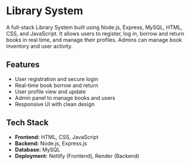 # Library System

A full-stack Library System built using Node.js, Express, MySQL, HTML, CSS, and JavaScript. It allows users to register, log in, borrow and return books in real time, and manage their profiles. Admins can manage book inventory and user activity.

## Features

- User registration and secure login
- Real-time book borrow and return
- User profile view and update
- Admin panel to manage books and users
- Responsive UI with clean design

## Tech Stack

- **Frontend:** HTML, CSS, JavaScript
- **Backend:** Node.js, Express.js
- **Database:** MySQL
- **Deployment:** Netlify (Frontend), Render (Backend)

